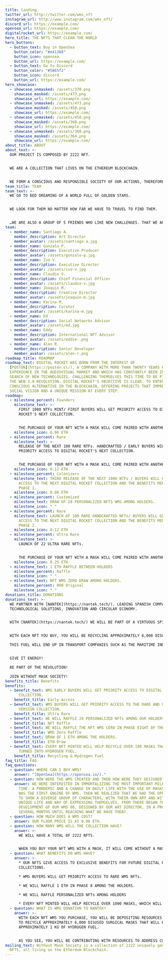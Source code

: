 ```yaml
---
title: landing
twitter_url: http://twitter.com/wms_nft
instagram_url: http://www.instagram.com/wms_nft/
discord_url: https://example.com/
opensea_url: https://example.com/
digitalrocket_url: https://example.com/
hero_title: THE NFTS THAT CLEAN THE WORLD
hero_buttons:
  - button_text: Buy in OpenSea
    button_color: "#e41388"
    button_icon: opensea
    button_url: https://example.com/
  - button_text: Go to Discord
    button_color: "#5865f2"
    button_icon: discord
    button_url: https://example.com/
hero_showcase:
  - showcase_unmasked: /assets/370.png
    showcase_masked: /assets/473.png
    showcase_url: https://example.com/
  - showcase_unmasked: /assets/473.png
    showcase_masked: /assets/458.png
    showcase_url: https://example.com/
  - showcase_unmasked: /assets/458.png
    showcase_masked: /assets/360.png
    showcase_url: https://example.com/
  - showcase_unmasked: /assets/360.png
    showcase_masked: /assets/364.png
    showcase_url: https://example.com/
about_title: ABOUT
about_text: >-
  OUR PROJECT IS COMPOSED BY 2222 NFT.


  WE ARE A COLLECTION THAT LIVES ON THE ETHEREUM BLOCKCHAIN.


  WE FORM A CONSCIOUS AND RESPONSIBLE SOCIETY OF OUR ACTIONS, THEREFORE, WHEN PURCHASING AN NFT WMS WE WILL BE HELPING TO RECOVER DISUSED MASKS TO CONVERT THEM INTO ENERGY.
team_title: TEAM
team_text: >-
  WE GO TO BED DREAMING OF A WORLD FULL OF GOLDEN STARS.


  WE LOOK FOR THEM NO MATTER HOW FAR WE HAVE TO TRAVEL TO FIND THEM.


  …WE ARE ALSO A GROUP OF 5 FRIENDS WHO LIKE NEW CHALLENGES. THAT WE ARE LOOKING FOR NEW HORIZONS THAT MAKE US VIBRATE AT NIGHT AND DREAM BY DAY...
team:
  - member_name: Santiago A.
    member_description: Art Director
    member_avatar: /assets/santiago-a.jpg
  - member_name: Gonzalo P.
    member_description: Executive Producer
    member_avatar: /assets/gonzalo-p.jpg
  - member_name: Ivo V.
    member_description: Executive Director
    member_avatar: /assets/ivo-v.jpg
  - member_name: Claudio V.
    member_description: Chief Financial Officer
    member_avatar: /assets/claudio-v.jpg
  - member_name: Joaquin M.
    member_description: Creative Director
    member_avatar: /assets/joaquin-m.jpg
  - member_name: Karina M.
    member_description: Curator
    member_avatar: /assets/karina-m.jpg
  - member_name: Ed
    member_description: Social Networks Advisor
    member_avatar: /assets/ed.jpg
  - member_name: Eddy
    member_description: International NFT Advisor
    member_avatar: /assets/eddie-.png
  - member_name: Alen R.
    member_description: Senior Developer
    member_avatar: /assets/alen-r.png
roadmap_title: ROADMAP
roadmap_text: DIGITAL ROCKET WAS BORN FROM THE INTEREST OF
  [POSTON](https://poston.cl/), A COMPANY WITH MORE THAN TWENTY YEARS OF
  EXPERIENCE IN THE AUDIOVISUAL MARKET AND WHICH HAS CONSTANTLY BEEN IN THE
  SEARCH OF NEW TECHNOLOGIES. CHALLENGING THEMSELVES THIS TIME TO BE PIONEERS IN
  THE WEB 3.0 REVOLUTION. DIGITAL ROCKET'S OBJECTIVE IS CLEAR. TO ENTER AS A
  CONSCIOUS ALTERNATIVE IN THE BLOCKCHAIN, OFFERING PROJECTS THAT IMPREGNATE A
  SOCIAL VISION AND A UNIQUE MISSION AT EVERY STEP.
roadmap:
  - milestone_percent: Founders
    milestone_text: >-
      FIRST 1000 NTFs MINT/ FIRST BUYERS WILL GET PRIORITY ACCESS TO DIGITAL
      ROCKET'S NEXT COLLECTION.


      THE PURCHASE OF YOUR NFT WITH A MASK WILL COME PAIRED WITH ANOTHER NFT IN ITS NON-MASK VERSION. ADDITIONALLY WHEN YOU BUY YOUR NFT YOU WILL BE RECYCLING 6,000 DISUSED MASKS, WHICH WILL BECOME 1K OF HYDROGEN FUEL THANKS TO OUR ALLIANCE WITH THE INNOVATIVE SPANISH COMPANY [NANTEK](https://nantek.tech/).
    milestone_icon: 0.06 ETH
  - milestone_percent: Rare
    milestone_text: >-
      RELEASE OF THE NEXT 100 RARE NTFs. HANDCRAFTED / EARLY BUYERS WILL GET
      PRIORITY ACCESS TO DIGITAL ROCKET'S NEXT COLLECTION.


      THE PURCHASE OF YOUR NFT WITH A MASK WILL COME PAIRED WITH ANOTHER NFT IN ITS NON-MASK VERSION. ADDITIONALLY WHEN YOU BUY YOUR NFT YOU WILL BE RECYCLING 12,000 DISUSED MASKS, WHICH WILL BECOME 1K OF HYDROGEN FUEL.
    milestone_icon: 0.12 ETH
  - milestone_percent: Colonizers
    milestone_text: THIRD RELEASE OF THE NEXT 1000 NTFs / BUYERS WILL GET PRIORITY
      ACCESS TO THE NEXT DIGITAL ROCKET COLLECTION AND THE BENEFITS MENTIONED IN
      PHASE 1.
    milestone_icon: 0.06 ETH
  - milestone_percent: Customized
    milestone_text: DRAW OF 20 PERSONALIZED NFTS WMS AMONG HOLDERS.
    milestone_icon: " "
  - milestone_percent: Rare
    milestone_text: LAUNCH OF 100 RARE HANDCRAFTED NFTs/ BUYERS WILL GET PRIORITY
      ACCESS TO THE NEXT DIGITAL ROCKET COLLECTION AND THE BENEFITS MENTIONED IN
      PHASE 2.
    milestone_icon: 0.12 ETH
  - milestone_percent: Ultra Rare
    milestone_text: >-
      LAUNCH OF 22 ULTRA RARE NFTs.


      THE PURCHASE OF YOUR NFT WITH A MASK WILL COME PAIRED WITH ANOTHER NFT IN ITS NON MASK VERSION. ADDITIONALLY WHEN YOU BUY YOUR NFT YOU WILL BE RECYCLING 24,000 DISUSED MASKS, WHICH WILL BE CONVERTED INTO 4K OF HYDROGEN FUEL.
    milestone_icon: 0.25 ETH
  - milestone_text: 1 ETH RAFFLE BETWEEN HOLDERS
    milestone_percent: Raffle
    milestone_icon: " "
  - milestone_text: NFT WMS ZERO DRAW AMONG HOLDERS.
    milestone_percent: 000 Original
    milestone_icon: " "
donations_title: DONATIONS
donations_text: >-
  WE PARTNER WITH [NANTEK](https://nantek.tech/). LEADING SPANISH COMPANY IN
  TECHNOLOGICAL SOLUTIONS, INNOVATION AND CIRCULAR ECONOMY.


  WITH [NANTEK](https://nantek.tech/) WE WILL BE PART OF A VIRTUOUS SPIRAL.


  WITH EACH NFT YOU BUY, YOU WILL BE RECYCLING APPROXIMATELY 6,000 DISUSED MASKS THAT WILL BE CONVERTED INTO APPROXIMATELY 1K OF HYDROGEN FUEL.

  THIS FUEL WILL END UP IN TRANSPORT COMPANIES SUCH AS THE MARITIME INDUSTRY, IN WHICH CURRENT REGULATIONS REQUIRE THE USE OF SULFATE-FREE FUELS AND WHERE HYDROGEN COMES INTO PLAY.


  GIVE IT ENERGY!

  BE PART OF THE REVOLUTION!

  JOIN WITHOUT MASK SOCIETY!
benefits_title: Benefits
benefits:
  - benefit_text: WMS EARLY BUYERS WILL GET PRIORITY ACCESS TO DIGITAL ROCKET'S NEXT
      COLLECTION.
    benefit_title: Early Access
  - benefit_text: WMS BUYERS WILL GET PRIORITY ACCESS TO THE RARE AND ULTRA RARE WMS
      VERSION COLLECTION.
    benefit_title: Ultra Rare
  - benefit_text: WE WILL RAFFLE 20 PERSONALIZED NFTs AMONG OUR HOLDERS.
    benefit_title: NFT Raffle
  - benefit_text: WE WILL RAFFLE THE NFT WMS CERO IN PHASE EIGHT OF THE ROADMAP.
    benefit_title: WMS Zero Raffle
  - benefit_text: DRAW OF 1 ETH AMONG THE HOLDERS.
    benefit_title: ETH Draw
  - benefit_text: EVERY NFT MINTED WILL HELP RECYCLE OVER 100 MASKS THAT WILL BE
      TURNED INTO HYDROGEN FUEL.
    benefit_title: Recycling & Hydrogen Fuel
faq_title: FAQ
faq_questions:
  - question: WHERE CAN I BUY WMS?
    answer: "[OpenSea](https://opensea.io/)."
  - question: HOW WERE THE WMS CREATED AND THEN HOW WERE THEY DESIGNED?
    answer: WE WERE INTERESTED IN IMMORTALIZING THE MOST IMPORTANT MILESTONE OF OUR
      TIME. A PANDEMIC AND A CHANGE IN DAILY LIFE WITH THE USE OF MASKS, THAT
      WAS THE FIRST ENGINE OF WMS. THEN WE REALIZED THAT WE HAD THE OPPORTUNITY
      TO SHOW A DIVERSE GROUP OF CHARACTERS, WITH THEIR OWN ART AND WITH A
      UNIQUE LIFE AND WAY OF EXPRESSING THEMSELVES. FROM THERE BEGAN THE
      DEVELOPMENT OF OUR WMS 00, DESIGNED BY OUR ART DIRECTOR, IN A PROCESS OF
      SEVERAL MONTHS UNTIL REACHING WHAT WE HAVE TODAY.
  - question: HOW MUCH DOES A WMS COST?
    answer: OUR FLOOR PRICE IS AT 0.06 ETH.
  - question: HOW MANY WMS WILL THE COLLECTION HAVE?
    answer: >-
      WE WILL HAVE A TOTAL OF 2222 NFTS.


      WHEN YOU BUY YOUR NFT WMS WITH A MASK, IT WILL COME WITHOUT A MASK. THAT IS TO SAY YOU GET 2x1.
  - question: WHAT BENEFITS DO WMS HAVE?
    answer: >-
      * OUR NFTS GIVE ACCESS TO EXCLUSIVE BENEFITS FOR FUTURE DIGITAL ROCKET
      COLLECTIONS.

      * WMS BUYERS WILL GET PRIORITY ACCESS TO RARE WMS NFTs.

      * WE WILL RAFFLE 1 ETH IN PHASE 8 AMONG THE HOLDERS.

      * WE WILL RAFFLE PERSONALIZED NFTs AMONG HOLDERS

      * EVERY NFT MINTED WILL HELP RECYCLE OVER 1000 MASKS, WHICH WILL BE TURNED INTO HYDROGEN FUEL.
  - question: WHAT IS WMS DONATION TO NANTEK?
    answer: >-
      WITH EACH NFT WMS YOU PURCHASE, YOU WILL BE DEPOSITING RESOURCES TO NANTEK
      TO RECYCLE APPROXIMATELY 6,000 DISUSED SURGICAL MASKS THAT WILL BECOME
      APPROXIMATELY 1 KG OF HYDROGEN FUEL.


      AS YOU SEE, YOU WILL BE CONTRIBUTING WITH RESOURCES TO ADDRESS CURRENT AND FUTURE PROBLEMS IN RELATION TO THE ENVIRONMENTAL CRISIS.
mailing_text: Without Mask Society is a collection of 2222 uniquely generated
  NFTS, all living on the Ethereum Blockchain.
---
```

